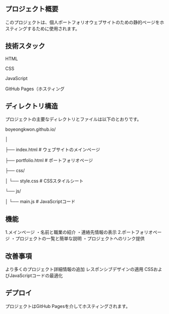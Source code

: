 ## プロジェクト概要
このプロジェクトは、個人ポートフォリオウェブサイトのための静的ページをホスティングするために使用されます。

## 技術スタック
HTML

CSS

JavaScript

GitHub Pages（ホスティング

## ディレクトリ構造
プロジェクトの主要なディレクトリとファイルは以下のとおりです。

boyeongkwon.github.io/

│

├── index.html        # ウェブサイトのメインページ

├── portfolio.html    # ポートフォリオページ

├── css/

│   └── style.css     # CSSスタイルシート

└── js/

│   └──  main.js       # JavaScriptコード
    
## 機能
1.メインページ
・名前と職業の紹介
・連絡先情報の表示
2.ポートフォリオページ
・プロジェクトの一覧と簡単な説明
・プロジェクトへのリンク提供

## 改善事項
より多くのプロジェクト詳細情報の追加
レスポンシブデザインの適用
CSSおよびJavaScriptコードの最適化

## デプロイ
プロジェクトはGitHub Pagesを介してホスティングされます。
